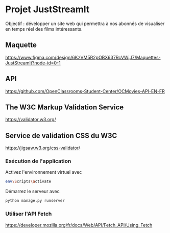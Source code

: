 # Projet JustStreamIt
Objectif : développer un site web qui permettra à nos abonnés de visualiser en temps réel des films intéressants.

## Maquette
https://www.figma.com/design/6KzVM5R2pOBX637RcVWjJ7/Maquettes-JustStreamIt?node-id=0-1

## API 
https://github.com/OpenClassrooms-Student-Center/OCMovies-API-EN-FR

## The W3C Markup Validation Service
https://validator.w3.org/

## Service de validation CSS du W3C
https://jigsaw.w3.org/css-validator/

### Exécution de l'application

Activez l'environnement virtuel avec
```bash
env\Scripts\activate
```

Démarrez le serveur avec 
```bash
python manage.py runserver
```
### Utiliser l'API Fetch

https://developer.mozilla.org/fr/docs/Web/API/Fetch_API/Using_Fetch